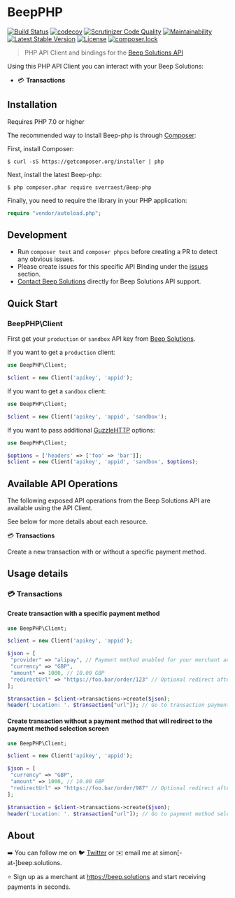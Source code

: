 # BeepPHP

[![Build Status](https://travis-ci.org/sverraest/Beep-php.svg?branch=master)](https://travis-ci.org/sverraest/Beep-php)
[![codecov](https://codecov.io/gh/sverraest/Beep-php/branch/master/graph/badge.svg)](https://codecov.io/gh/sverraest/Beep-php)
[![Scrutinizer Code Quality](https://scrutinizer-ci.com/g/sverraest/Beep-php/badges/quality-score.png?b=master)](https://scrutinizer-ci.com/g/sverraest/Beep-php/?branch=master)
[![Maintainability](https://api.codeclimate.com/v1/badges/ef5f5dd14aeac02f0daf/maintainability)](https://codeclimate.com/github/sverraest/Beep-php/maintainability)
[![Latest Stable Version](https://poser.pugx.org/sverraest/Beep-php/v/stable)](https://packagist.org/packages/sverraest/Beep-php)
[![License](https://poser.pugx.org/sverraest/Beep-php/license)](https://packagist.org/packages/sverraest/Beep-php)
[![composer.lock](https://poser.pugx.org/sverraest/Beep-php/composerlock)](https://packagist.org/packages/sverraest/Beep-php)

> PHP API Client and bindings for the [Beep Solutions API](https://github.com/BeepPay/Beep-apidoc)

Using this PHP API Client you can interact with your Beep Solutions:
- 💳 __Transactions__

## Installation

Requires PHP 7.0 or higher

The recommended way to install Beep-php is through [Composer](https://getcomposer.org):

First, install Composer:

```
$ curl -sS https://getcomposer.org/installer | php
```

Next, install the latest Beep-php:

```
$ php composer.phar require sverraest/Beep-php
```

Finally, you need to require the library in your PHP application:

```php
require "vendor/autoload.php";
```

## Development

- Run `composer test` and `composer phpcs` before creating a PR to detect any obvious issues.
- Please create issues for this specific API Binding under the [issues](https://github.com/sverraest/revolut-php/issues) section.
- [Contact Beep Solutions](https://beep.solutions) directly for Beep Solutions API support.


## Quick Start
### BeepPHP\Client
First get your `production` or `sandbox` API key from [Beep Solutions](https://app.beep.solutions/dashboard/apps).

If you want to get a `production` client:

```php
use BeepPHP\Client;

$client = new Client('apikey', 'appid');
```

If you want to get a `sandbox` client:

```php
use BeepPHP\Client;

$client = new Client('apikey', 'appid', 'sandbox');
```

If you want to pass additional [GuzzleHTTP](https://github.com/guzzle/guzzle) options:

```php
use BeepPHP\Client;

$options = ['headers' => ['foo' => 'bar']];
$client = new Client('apikey', 'appid', 'sandbox', $options);
```

## Available API Operations

The following exposed API operations from the Beep Solutions API are available using the API Client.

See below for more details about each resource.

💳 __Transactions__

Create a new transaction with or without a specific payment method.

## Usage details

### 💳 Transactions
#### Create transaction with a specific payment method

```php
use BeepPHP\Client;

$client = new Client('apikey', 'appid');

$json = [
 "provider" => "alipay", // Payment method enabled for your merchant account such as bcmc, alipay, card
 "currency" => "GBP",
 "amount" => 1000, // 10.00 GBP
 "redirectUrl" => "https://foo.bar/order/123" // Optional redirect after payment completion
];

$transaction = $client->transactions->create($json);
header('Location: '. $transaction["url"]); // Go to transaction payment page
```

#### Create transaction without a payment method that will redirect to the payment method selection screen

```php
use BeepPHP\Client;

$client = new Client('apikey', 'appid');

$json = [
 "currency" => "GBP",
 "amount" => 1000, // 10.00 GBP
 "redirectUrl" => "https://foo.bar/order/987" // Optional redirect after payment completion
];

$transaction = $client->transactions->create($json);
header('Location: '. $transaction["url"]); // Go to payment method selection screen
```


## About

➡️ You can follow me on 🐦 [Twitter](https://www.twitter.com/simondoestech) or ✉️ email me at simon[-at-]beep.solutions.

⭐ Sign up as a merchant at https://beep.solutions and start receiving payments in seconds.
